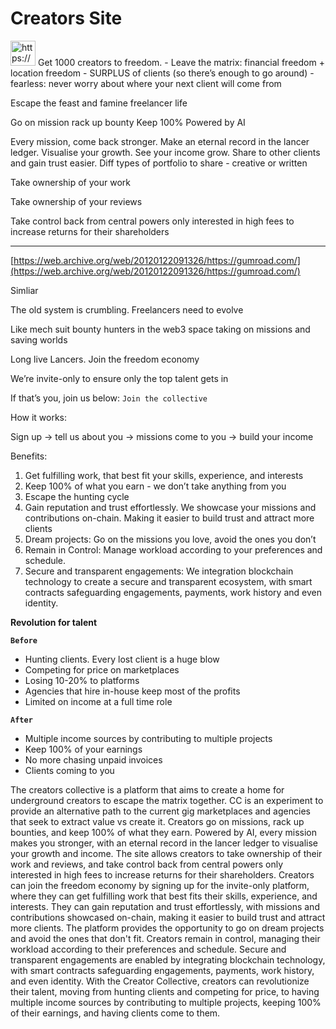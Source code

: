 # Creators Site

<aside>
<img src="https://www.notion.so/icons/chess-knight_gray.svg" alt="https://www.notion.so/icons/chess-knight_gray.svg" width="40px" /> Get 1000 creators to freedom.
- Leave the matrix: financial freedom + location freedom
- SURPLUS of clients (so there’s enough to go around)
- fearless: never worry about where your next client will come from

</aside>

Escape the feast and famine freelancer life

Go on mission
rack up bounty
Keep 100%
Powered by AI

Every mission, come back stronger. Make an eternal record in the lancer ledger. Visualise your growth. See your income grow. Share to other clients and gain trust easier. Diff types of portfolio to share - creative or written

Take ownership of your work

Take ownership of your reviews

Take control back from central powers only interested in high fees to increase returns for their shareholders

---

[https://web.archive.org/web/20120122091326/https://gumroad.com/](https://web.archive.org/web/20120122091326/https://gumroad.com/)

Simliar

The old system is crumbling. Freelancers need to evolve

Like mech suit bounty hunters in the web3 space taking on missions and saving worlds

Long live Lancers. Join the freedom economy

We’re invite-only to ensure only the top talent gets in

If that’s you, join us below:
`Join the collective`

How it works:

Sign up → tell us about you → missions come to you → build your income

Benefits:

1. Get fulfilling work, that best fit your skills, experience, and interests
2. Keep 100% of what you earn - we don’t take anything from you
3. Escape the hunting cycle
4. Gain reputation and trust effortlessly. We showcase your missions and contributions on-chain. Making it easier to build trust and attract more clients
5. Dream projects: Go on the missions you love, avoid the ones you don’t
6. Remain in Control: Manage workload according to your preferences and schedule.
7. Secure and transparent engagements: We integration blockchain technology to create a secure and transparent ecosystem, with smart contracts safeguarding engagements, payments, work history and even identity.

**Revolution for talent**

**`Before`**

- Hunting clients. Every lost client is a huge blow
- Competing for price on marketplaces
- Losing 10-20% to platforms
- Agencies that hire in-house keep most of the profits
- Limited on income at a full time role

**`After`**

- Multiple income sources by contributing to multiple projects
- Keep 100% of your earnings
- No more chasing unpaid invoices
- Clients coming to you

The creators collective is a platform that aims to create a home for underground creators to  escape the matrix together. CC is an experiment to provide an alternative path to the current gig marketplaces and agencies that seek to extract value vs create it. Creators go on missions, rack up bounties, and keep 100% of what they earn. Powered by AI, every mission makes you stronger, with an eternal record in the lancer ledger to visualise your growth and income.  The site allows creators to take ownership of their work and reviews, and take control back from central powers only interested in high fees to increase returns for their shareholders. Creators can join the freedom economy by signing up for the invite-only platform, where they can get fulfilling work that best fits their skills, experience, and interests. They can gain reputation and trust effortlessly, with missions and contributions showcased on-chain, making it easier to build trust and attract more clients. The platform provides the opportunity to go on dream projects and avoid the ones that don't fit. Creators remain in control, managing their workload according to their preferences and schedule. Secure and transparent engagements are enabled by integrating blockchain technology, with smart contracts safeguarding engagements, payments, work history, and even identity. With the Creator Collective, creators can revolutionize their talent, moving from hunting clients and competing for price, to having multiple income sources by contributing to multiple projects, keeping 100% of their earnings, and having clients come to them.